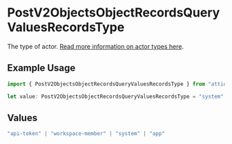 # PostV2ObjectsObjectRecordsQueryValuesRecordsType

The type of actor. [Read more information on actor types here](/docs/actors).

## Example Usage

```typescript
import { PostV2ObjectsObjectRecordsQueryValuesRecordsType } from "attio-js/models/operations";

let value: PostV2ObjectsObjectRecordsQueryValuesRecordsType = "system";
```

## Values

```typescript
"api-token" | "workspace-member" | "system" | "app"
```